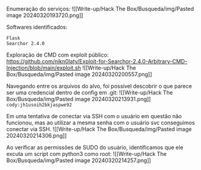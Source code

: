 Enumeração do serviços:
![[Write-up/Hack The Box/Busqueda/img/Pasted image 20240320193720.png]]

Softwares identificados:
```
Flask
Searchor 2.4.0
```

Exploração de CMD com exploit público:
https://github.com/nikn0laty/Exploit-for-Searchor-2.4.0-Arbitrary-CMD-Injection/blob/main/exploit.sh
![[Write-up/Hack The Box/Busqueda/img/Pasted image 20240320200557.png]]

Navegando entre os arquivos do alvo, foi possível descobrir o que parece ser uma credencial dentro de config em .git:
![[Write-up/Hack The Box/Busqueda/img/Pasted image 20240320213931.png]]
`cody:jh1usoih2bkjaspwe92`

Em uma tentativa de conectar via SSH com o usuário em questão não funcionou, mas ao utilizar a mesma senha com o usuário svc conseguimos conectar via SSH.
![[Write-up/Hack The Box/Busqueda/img/Pasted image 20240320214306.png]]

Ao verificar as permissões de SUDO do usuário, identificamos que ele excuta um script com python3 como root:
![[Write-up/Hack The Box/Busqueda/img/Pasted image 20240320214257.png]]

